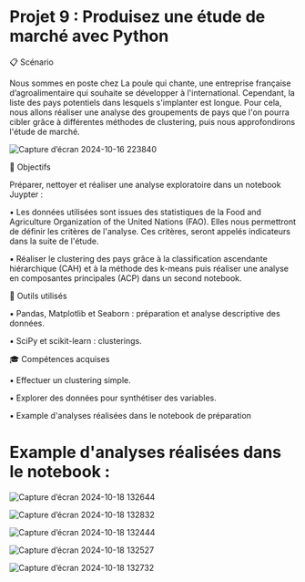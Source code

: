 
# Projet 9 : Produisez une étude de marché avec Python

📋 Scénario

Nous sommes en poste chez La poule qui chante, une entreprise française d’agroalimentaire qui souhaite se développer à l'international. Cependant, la liste des pays potentiels dans lesquels s'implanter est longue. Pour cela, nous allons réaliser une analyse des groupements de pays que l'on pourra cibler grâce à différentes méthodes de clustering, puis nous approfondirons l'étude de marché.

![Capture d’écran 2024-10-16 223840](https://github.com/user-attachments/assets/da288275-1f34-4fad-96e9-91eb0b87ef85)


🎯 Objectifs

 Préparer, nettoyer et réaliser une analyse exploratoire dans un notebook Juypter :
 
:black_small_square:	 Les données utilisées sont issues des statistiques de la Food and Agriculture Organization of the United Nations (FAO). Elles nous permettront de définir les critères de l'analyse. Ces critères, seront appelés indicateurs dans la suite de l'étude.

:black_small_square:	 Réaliser le clustering des pays grâce à la classification ascendante hiérarchique (CAH) et à la méthode des k-means puis réaliser une analyse en composantes principales (ACP) dans un second notebook.

🔧 Outils utilisés

:black_small_square:	 Pandas, Matplotlib et Seaborn : préparation et analyse descriptive des données.

:black_small_square:	 SciPy et scikit-learn : clusterings.

🎓 Compétences acquises

:black_small_square:	 Effectuer un clustering simple.

:black_small_square:	 Explorer des données pour synthétiser des variables.

:black_small_square:	 Example d'analyses réalisées dans le notebook de préparation

# Example d'analyses réalisées dans le notebook  :

![Capture d’écran 2024-10-18 132644](https://github.com/user-attachments/assets/a9241a0c-1f1b-422f-9a00-dec638f6b328)

![Capture d’écran 2024-10-18 132832](https://github.com/user-attachments/assets/79396031-7157-403d-b76c-07511461562b)


![Capture d’écran 2024-10-18 132444](https://github.com/user-attachments/assets/a11940c9-ae28-4860-9c5e-974a7469d6a8)


![Capture d’écran 2024-10-18 132527](https://github.com/user-attachments/assets/67fbce22-f5e8-4fde-b655-4765c6974d44)


![Capture d’écran 2024-10-18 132732](https://github.com/user-attachments/assets/7447f85a-9fef-4419-9c85-d00a355a5c0f)









